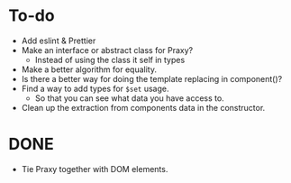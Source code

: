 # To-do

- Add eslint & Prettier
- Make an interface or abstract class for Praxy?
  - Instead of using the class it self in types
- Make a better algorithm for equality.
- Is there a better way for doing the template replacing in component()?
- Find a way to add types for `$set` usage.
  - So that you can see what data you have access to.
- Clean up the extraction from components data in the constructor.

# DONE
- Tie Praxy together with DOM elements.

